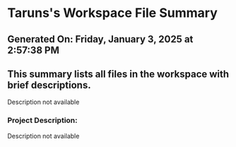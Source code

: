 # Taruns's Workspace File Summary
## Generated On: Friday, January 3, 2025 at 2:57:38 PM
This summary lists all files in the workspace with brief descriptions.
---
Description not available 
### Project Description:
 Description not available
